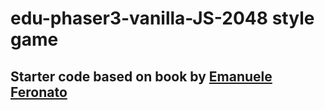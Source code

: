 # edu-phaser3-vanilla-JS-2048 style game

## Starter code based on book by [Emanuele Feronato](https://www.emanueleferonato.com/)
